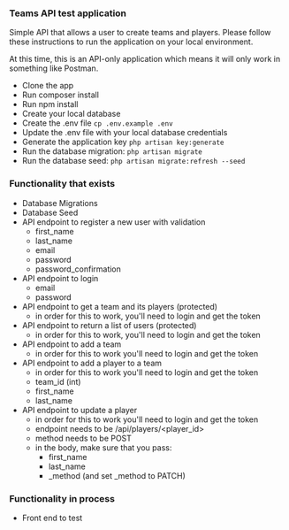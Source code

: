 ### Teams API test application

Simple API that allows a user to create teams and players. Please follow these instructions to run the application on your local environment.

At this time, this is an API-only application which means it will only work in something like Postman.

-   Clone the app
-   Run composer install
-   Run npm install
-   Create your local database
-   Create the .env file `cp .env.example .env`
-   Update the .env file with your local database credentials
-   Generate the application key `php artisan key:generate`
-   Run the database migration: `php artisan migrate`
-   Run the database seed: `php artisan migrate:refresh --seed`

### Functionality that exists

-   Database Migrations
-   Database Seed
-   API endpoint to register a new user with validation
    -   first_name
    -   last_name
    -   email
    -   password
    -   password_confirmation
-   API endpoint to login
    -   email
    -   password
-   API endpoint to get a team and its players (protected)
    -   in order for this to work, you'll need to login and get the token
-   API endpoint to return a list of users (protected)
    -   in order for this to work, you'll need to login and get the token
-   API endpoint to add a team
    -   in order for this to work you'll need to login and get the token
-   API endpoint to add a player to a team
    -   in order for this to work you'll need to login and get the token
    -   team_id (int)
    -   first_name
    -   last_name
-   API endpoint to update a player
    -   in order for this to work you'll need to login and get the token
    -   endpoint needs to be <URL>/api/players/<player_id>
    -   method needs to be POST
    -   in the body, make sure that you pass:
        -   first_name
        -   last_name
        -   \_method (and set \_method to PATCH)

### Functionality in process

-   Front end to test
